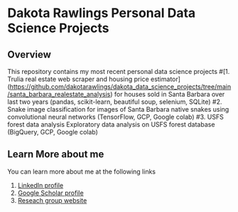 # Dakota Rawlings Personal Data Science Projects

## Overview

This repository contains my most recent personal data science projects
#[1. Trulia real estate web scraper and housing price estimator] (https://github.com/dakotarawlings/dakota_data_science_projects/tree/main/santa_barbara_realestate_analysis)
for houses sold in Santa Barbara over last two years (pandas, scikit-learn, beautiful soup, selenium, SQLite)
#2. Snake image classification 
for images of Santa Barbara native snakes using convolutional neural networks (TensorFlow, GCP, Google colab)
#3. USFS forest data analysis
Exploratory data analysis on USFS forest database (BigQuery, GCP, Google colab)

## Learn More about me

You can learn more about me at the following links

1. [LinkedIn profile](https://www.linkedin.com/in/dakotarawlings/)
2. [Google Scholar profile](https://scholar.google.com/citations?view_op=list_works&hl=en&hl=en&user=X_x46vUAAAAJ)
3. [Reseach group website](http://www.segalman.mrl.ucsb.edu/)

